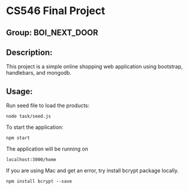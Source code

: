 # CS546 Final Project
## Group: BOI_NEXT_DOOR

## Description: 
 This project is a simple online shopping web application using bootstrap, handlebars, and mongodb.
 
 ## Usage:
 Run seed file to load the products:
 ```
 node task/seed.js
 ```
 To start the application:
 ```
 npm start
 ```
 The application will be running on 
 ```
 localhost:3000/home
 ```
 If you are using Mac and get an error, try install bcrypt package locally.
 ```
 npm install bcrypt --save
 ```
 
